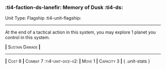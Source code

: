 ### :ti4-faction-ds-lanefir: **Memory of Dusk** :ti4-ds:

Unit Type: Flagship :ti4-unit-flagship:

---

At the end of a tactical action in this system, you may explore 1 planet you control in this system.

__|__ <span style="font-variant:small-caps;">Sustain Damage</span> __|__

---

__|__ <span style="font-variant:small-caps;">Cost 8</span> __|__ <span style="font-variant:small-caps;">Combat 7 :ti4-unit-dice-x2:</span> __|__ <span style="font-variant:small-caps;">Move 1</span> __|__ <span style="font-variant:small-caps;">Capacity 3</span> __|__
{ .unit-stats }

